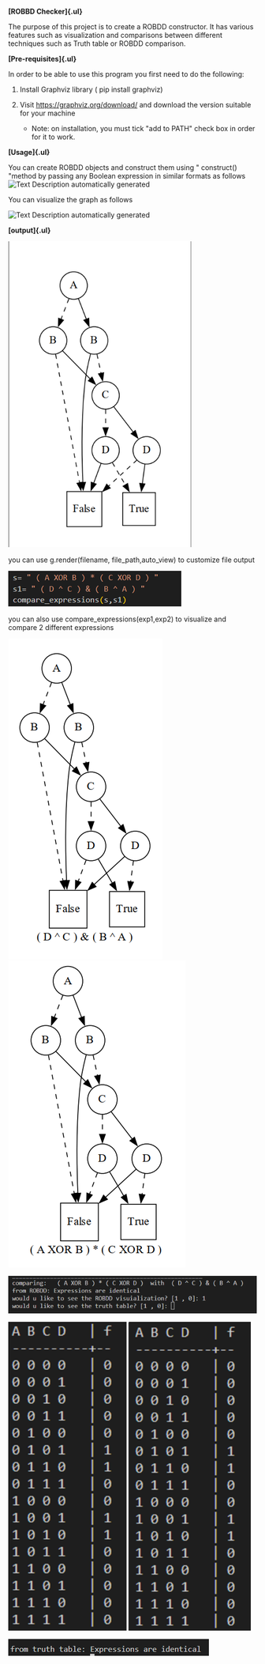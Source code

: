 **[ROBBD Checker]{.ul}**

The purpose of this project is to create a ROBDD constructor. It has
various features such as visualization and comparisons between different
techniques such as Truth table or ROBDD comparison.

**[Pre-requisites]{.ul}**

In order to be able to use this program you first need to do the
following:

1.  Install Graphviz library ( pip install graphviz)

2.  Visit <https://graphviz.org/download/> and download the version
    suitable for your machine

    -   Note: on installation, you must tick "add to PATH" check box in
        order for it to work.

**[Usage]{.ul}**

You can create ROBDD objects and construct them using " construct()
"method by passing any Boolean expression in similar formats as follows
![Text Description automatically
generated](media/image1.png)

You can visualize the graph as follows

![Text Description automatically
generated](media/image2.png)

**[output]{.ul}**

![](media/image3.png)

you can use g.render(filename,
file_path,auto_view) to customize file output

![](media/image4.png)


you can also use compare_expressions(exp1,exp2) to
visualize and compare 2 different expressions

![](media/image5.png)
![](media/image6.png)

![](media/image7.png)


![](media/image8.png)


![](media/image9.png)
